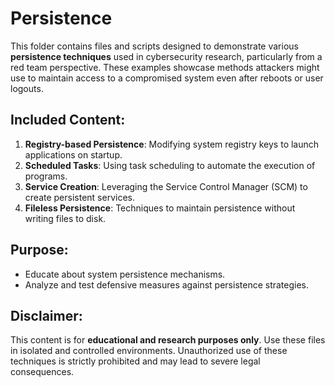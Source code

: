 # Persistence

This folder contains files and scripts designed to demonstrate various **persistence techniques** used in cybersecurity research, particularly from a red team perspective. These examples showcase methods attackers might use to maintain access to a compromised system even after reboots or user logouts.

## Included Content:
1. **Registry-based Persistence**: Modifying system registry keys to launch applications on startup.
2. **Scheduled Tasks**: Using task scheduling to automate the execution of programs.
3. **Service Creation**: Leveraging the Service Control Manager (SCM) to create persistent services.
4. **Fileless Persistence**: Techniques to maintain persistence without writing files to disk.

## Purpose:
- Educate about system persistence mechanisms.
- Analyze and test defensive measures against persistence strategies.

## Disclaimer:
This content is for **educational and research purposes only**. Use these files in isolated and controlled environments. Unauthorized use of these techniques is strictly prohibited and may lead to severe legal consequences.
